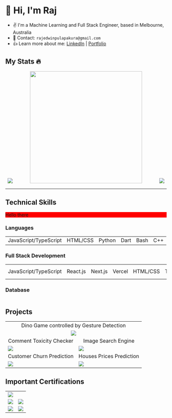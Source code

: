 # 👋 Hi, I'm Raj

- ✌️ I'm a Machine Learning and Full Stack Engineer, based in Melbourne, Australia
- 📨 Contact: `rajedwinpulapakura@gmail.com`
- 👍 Learn more about me: [LinkedIn](https://www.linkedin.com/in/raj-pulapakura-9b2348234/) | [Portfolio](https://www.rajpulapakura.com)

## My Stats 🔥
<div align="center">
<!--   <div> -->
    <img  src="https://github-readme-stats.vercel.app/api?username=raj-pulapakura&show_icons=true&theme=radical" />
    <img style="margin:0px 50px" width="350px" src="https://github-readme-stats.vercel.app/api/top-langs/?username=raj-pulapakura&layout=compact&theme=radical"/>
<!--   </div> -->
  <img src="https://github-readme-streak-stats.herokuapp.com/?user=raj-pulapakura&theme=radical" />
</div>

---


## Technical Skills

<div style="background-color: red;">Hello there</div>

<table>
  <tr>
    <h3>Languages</h3>
  </tr>
  <tr>
    <td>JavaScript/TypeScript</td>
    <td>HTML/CSS</td>
    <td>Python</td>
    <td>Dart</td>
    <td>Bash</td>
    <td>C++</td>
</tr>
</table>

<table>
  <tr>
    <h3>Full Stack Development</h3>
  </tr>
  <tr>
    <td>JavaScript/TypeScript</td>
    <td>React.js</td>
    <td>Next.js</td>
    <td>Vercel</td>
    <td>HTML/CSS</td>
    <td>Tailwind</td>
    <td>Material UI</td>
    <td>Redux/Zustand</td>
    <td>Node.js/REST APIs/FastAPI/Flask</td>
    <td>Express.js</td>
    <td>GraphQL/ApolloGraphQL</td>
    <td>TypeORM</td>
  </tr>
</table>

<table>
  <tr>
    <h3>Database</h3>
  </tr>
  <tr>
  
  </tr>
</table>
  
## Projects

<table border="0">
 <tr>
    <td colspan="2" align="center">Dino Game controlled by Gesture Detection</td>
 </tr>
 <tr>
    <td colspan="2" align="center"><img src="https://github.com/raj-pulapakura/raj-pulapakura/assets/87762282/8939495e-86cf-4e88-b648-01fbad891a27" /></td>
 </tr>
   <tr>
    <td align="center">Comment Toxicity Checker</td>
    <td align="center">Image Search Engine</td>
 </tr>
 <tr>
    <td><img src="https://github.com/raj-pulapakura/raj-pulapakura/assets/87762282/5913fe56-4c8e-4e69-8b44-ffe6281f4353" /></td>
    <td><img src="https://github.com/raj-pulapakura/raj-pulapakura/assets/87762282/d9fa78ec-b307-4522-876d-d9062c65f772" /></td>
 </tr>
 <tr>
    <td align="center">Customer Churn Prediction</td>
    <td align="center">Houses Prices Prediction</td>
 </tr>
 <tr>
    <td><img src="https://github.com/raj-pulapakura/raj-pulapakura/assets/87762282/b9da2432-cea5-4a55-ad0f-dca974ada9bd" /></td>
    <td><img src="https://github.com/raj-pulapakura/raj-pulapakura/assets/87762282/33c57bf8-5d36-4e0b-a121-79617b22bd51" /></td>
 </tr>
</table>

## Important Certifications

<table border="0">
 <tr>
    <td colspan="2"><img src="https://github.com/raj-pulapakura/raj-pulapakura/assets/87762282/acc1e709-2566-497c-a554-1fa04a3dc305" /></td>
 </tr>
 <tr>
    <td><img src="https://github.com/raj-pulapakura/raj-pulapakura/assets/87762282/1b56d620-ac64-4811-b05e-f3af8cd6817e" /></td>
    <td><img src="https://github.com/raj-pulapakura/raj-pulapakura/assets/87762282/3ffa23ce-d7da-4206-b3c8-37dd603592e0" /></td>
 </tr>
 <tr>
    <td><img src="https://github.com/raj-pulapakura/raj-pulapakura/assets/87762282/dde0dfb6-eb30-4bf8-98a7-406c23feb198" /></td>
    <td><img src="https://github.com/raj-pulapakura/raj-pulapakura/assets/87762282/da578d6e-626f-417c-a030-8c4f03028030" /></td>
 </tr>
</table>
